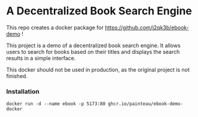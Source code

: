 # A Decentralized Book Search Engine

This repo creates a docker package for https://github.com/j2qk3b/ebook-demo !

This project is a demo of a decentralized book search engine. It allows users to search for books based on their titles and displays the search results in a simple interface.

This docker should not be used in production, as the original project is not finished.

### Installation


``` shell
docker run -d --name ebook -p 5173:80 ghcr.io/painteau/ebook-demo-docker
```
